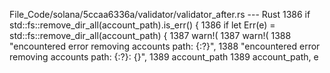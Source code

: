 File_Code/solana/5ccaa6336a/validator/validator_after.rs --- Rust
1386     if std::fs::remove_dir_all(account_path).is_err() {                                                                                                 1386     if let Err(e) = std::fs::remove_dir_all(account_path) {
1387         warn!(                                                                                                                                          1387         warn!(
1388             "encountered error removing accounts path: {:?}",                                                                                           1388             "encountered error removing accounts path: {:?}: {}",
1389             account_path                                                                                                                                1389             account_path, e

